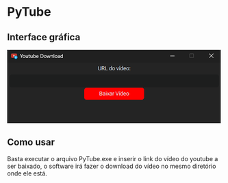 # PyTube

## Interface gráfica
![Sytem](/img/pytube_interface.png)

## Como usar
Basta executar o arquivo PyTube.exe e inserir o link do vídeo do youtube a ser baixado, o software irá fazer o download do vídeo no mesmo diretório onde ele está.